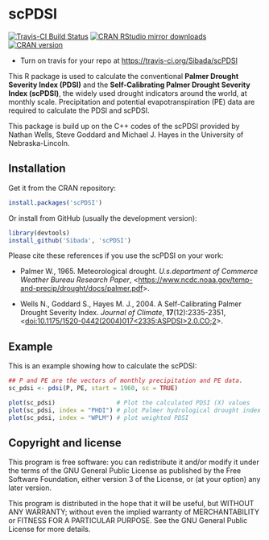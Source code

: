 # scPDSI
[![Travis-CI Build Status](https://travis-ci.org/Sibada/scPDSI.svg?branch=master)](https://travis-ci.org/Sibada/scPDSI)
[![CRAN RStudio mirror downloads](http://cranlogs.r-pkg.org/badges/scPDSI)](https://cran.r-project.org/package=scPDSI)
[![CRAN version](http://www.r-pkg.org/badges/version/scPDSI)](https://cran.r-project.org/package=scPDSI)
 * Turn on travis for your repo at https://travis-ci.org/Sibada/scPDSI

This R package is used to calculate the conventional **Palmer Drought Severity Index (PDSI)** and the **Self-Calibrating Palmer Drought Severity Index (scPDSI)**, the widely used drought indicators around the world, at monthly scale. Precipitation and potential evapotranspiration (PE) data are required to calculate the PDSI and scPDSI.

This package is build up on the C++ codes of the scPDSI provided by Nathan Wells, Steve Goddard and Michael J. Hayes in the University of Nebraska-Lincoln.

## Installation

Get it from the CRAN repository:

```R
install.packages('scPDSI')
```

Or install from GitHub (usually the development version):

```R
library(devtools)
install_github('Sibada', 'scPDSI')
```

Please cite these references if you use the scPDSI on your work:

* Palmer W., 1965. Meteorological drought. *U.s.department of Commerce Weather Bureau Research Paper*, <<https://www.ncdc.noaa.gov/temp-and-precip/drought/docs/palmer.pdf>>.

* Wells N., Goddard S., Hayes M. J., 2004. A Self-Calibrating Palmer Drought Severity Index. *Journal of Climate*, **17**(12):2335-2351, <[doi:10.1175/1520-0442(2004)017<2335:ASPDSI>2.0.CO;2](http://dx.doi.org/10.1175/1520-0442(2004)017%3C2335:ASPDSI%3E2.0.CO;2)>.

## Example

This is an example showing how to calculate the scPDSI:

``` r
## P and PE are the vectors of monthly precipitation and PE data.
sc_pdsi <- pdsi(P, PE, start = 1960, sc = TRUE)

plot(sc_pdsi)                 # Plot the calculated PDSI (X) values
plot(sc_pdsi, index = "PHDI") # plot Palmer hydrological drought index
plot(sc_pdsi, index = "WPLM") # plot weighted PDSI
```

## Copyright and license

This program is free software: you can redistribute it and/or modify it under the terms of the GNU General Public License as published by the Free Software Foundation, either version 3 of the License, or (at your option) any later version.

This program is distributed in the hope that it will be useful, but WITHOUT ANY WARRANTY; without even the implied warranty of MERCHANTABILITY or FITNESS FOR A PARTICULAR PURPOSE. See the GNU General Public License for more details.
